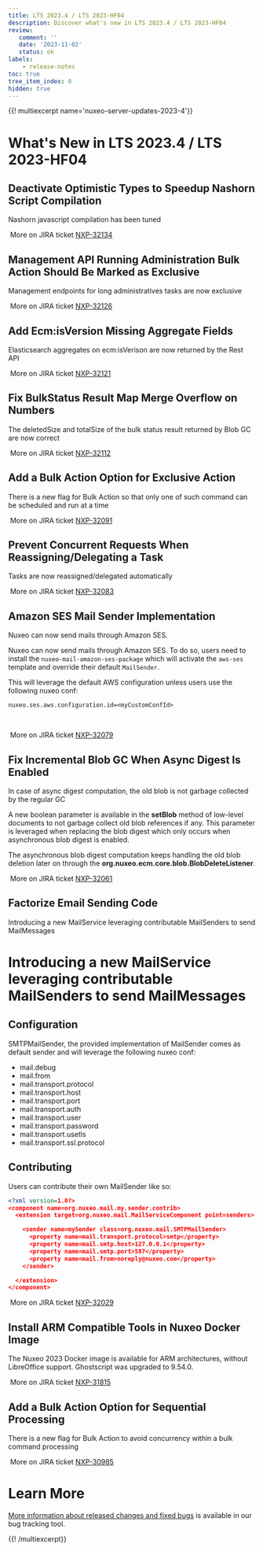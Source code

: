 ```yaml
---
title: LTS 2023.4 / LTS 2023-HF04
description: Discover what's new in LTS 2023.4 / LTS 2023-HF04
review:
   comment: ''
   date: '2023-11-02'
   status: ok
labels:
    - release-notes
toc: true
tree_item_index: 0
hidden: true
---
```


{{! multiexcerpt name='nuxeo-server-updates-2023-4'}}
# What's New in LTS 2023.4 / LTS 2023-HF04

## Deactivate Optimistic Types to Speedup Nashorn Script Compilation


Nashorn javascript compilation has been tuned

<i class="fa fa-long-arrow-right" aria-hidden="true"></i>&nbsp;More on JIRA ticket [NXP-32134](https://jira.nuxeo.com/browse/NXP-32134)

## Management API Running Administration Bulk Action Should Be Marked as Exclusive


Management endpoints for long administratives tasks are now exclusive

<i class="fa fa-long-arrow-right" aria-hidden="true"></i>&nbsp;More on JIRA ticket [NXP-32126](https://jira.nuxeo.com/browse/NXP-32126)

## Add Ecm:isVersion Missing Aggregate Fields


Elasticsearch aggregates on ecm:isVerison are now returned by the Rest API

<i class="fa fa-long-arrow-right" aria-hidden="true"></i>&nbsp;More on JIRA ticket [NXP-32121](https://jira.nuxeo.com/browse/NXP-32121)

## Fix BulkStatus Result Map Merge Overflow on Numbers


The deletedSize and totalSize of the bulk status result returned by Blob GC are now correct

<i class="fa fa-long-arrow-right" aria-hidden="true"></i>&nbsp;More on JIRA ticket [NXP-32112](https://jira.nuxeo.com/browse/NXP-32112)

## Add a Bulk Action Option for Exclusive Action


There is a new flag for Bulk Action so that only one of such command can be scheduled and run at a time

<i class="fa fa-long-arrow-right" aria-hidden="true"></i>&nbsp;More on JIRA ticket [NXP-32091](https://jira.nuxeo.com/browse/NXP-32091)

## Prevent Concurrent Requests When Reassigning/Delegating a Task


Tasks are now reassigned/delegated automatically

<i class="fa fa-long-arrow-right" aria-hidden="true"></i>&nbsp;More on JIRA ticket [NXP-32083](https://jira.nuxeo.com/browse/NXP-32083)

## Amazon SES Mail Sender Implementation


Nuxeo can now send mails through Amazon SES.

Nuxeo can now send mails through Amazon SES.
To do so, users need to install the `nuxeo-mail-amazon-ses-package` which will activate the `aws-ses` template and override their default `MailSender`.

This will leverage the default AWS configuration unless users use the following nuxeo conf:
```
nuxeo.ses.aws.configuration.id=<myCustomConfId>
```
 

<i class="fa fa-long-arrow-right" aria-hidden="true"></i>&nbsp;More on JIRA ticket [NXP-32079](https://jira.nuxeo.com/browse/NXP-32079)

## Fix Incremental Blob GC When Async Digest Is Enabled


In case of async digest computation, the old blob is not garbage collected by the regular GC

A new boolean parameter is available in the **setBlob** method of low-level documents to not garbage collect old blob references if any. This parameter is leveraged when replacing the blob digest which only occurs when asynchronous blob digest is enabled.

The asynchronous blob digest computation keeps handling the old blob deletion later on through the **org.nuxeo.ecm.core.blob.BlobDeleteListener**.

<i class="fa fa-long-arrow-right" aria-hidden="true"></i>&nbsp;More on JIRA ticket [NXP-32061](https://jira.nuxeo.com/browse/NXP-32061)

## Factorize Email Sending Code


Introducing a new MailService leveraging contributable MailSenders to send MailMessages

# Introducing a new MailService leveraging contributable MailSenders to send MailMessages
## Configuration

SMTPMailSender, the provided implementation of MailSender comes as default sender and will leverage the following nuxeo conf:
- mail.debug
- mail.from
- mail.transport.protocol
- mail.transport.host
- mail.transport.port
- mail.transport.auth
- mail.transport.user
- mail.transport.password
- mail.transport.usetls
- mail.transport.ssl.protocol

## Contributing

Users can contribute their own MailSender like so:
```xml
<?xml version=1.0?>
<component name=org.nuxeo.mail.my.sender.contrib>
  <extension target=org.nuxeo.mail.MailServiceComponent point=senders>

    <sender name=mySender class=org.nuxeo.mail.SMTPMailSender>
      <property name=mail.transport.protocol>smtp</property>
      <property name=mail.smtp.host>127.0.0.1</property>
      <property name=mail.smtp.port>587</property>
      <property name=mail.from>noreply@nuxeo.com</property>
    </sender>

  </extension>
</component>
```


<i class="fa fa-long-arrow-right" aria-hidden="true"></i>&nbsp;More on JIRA ticket [NXP-32029](https://jira.nuxeo.com/browse/NXP-32029)

## Install ARM Compatible Tools in Nuxeo Docker Image


The Nuxeo 2023 Docker image is available for ARM architectures, without LibreOffice support. Ghostscript was upgraded to 9.54.0.

<i class="fa fa-long-arrow-right" aria-hidden="true"></i>&nbsp;More on JIRA ticket [NXP-31815](https://jira.nuxeo.com/browse/NXP-31815)

## Add a Bulk Action Option for Sequential Processing


There is a new flag for Bulk Action to avoid concurrency within a bulk command processing

<i class="fa fa-long-arrow-right" aria-hidden="true"></i>&nbsp;More on JIRA ticket [NXP-30985](https://jira.nuxeo.com/browse/NXP-30985)


# Learn More

[More information about released changes and fixed bugs](https://jira.nuxeo.com/secure/ReleaseNote.jspa?projectId=10011&version=22527) is available in our bug tracking tool.

{{! /multiexcerpt}}
